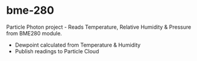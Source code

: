 # bme-280

Particle Photon project - Reads Temperature, Relative Humidity & Pressure from BME280 module.
* Dewpoint calculated from Temperature & Humidity
* Publish readings to Particle Cloud
